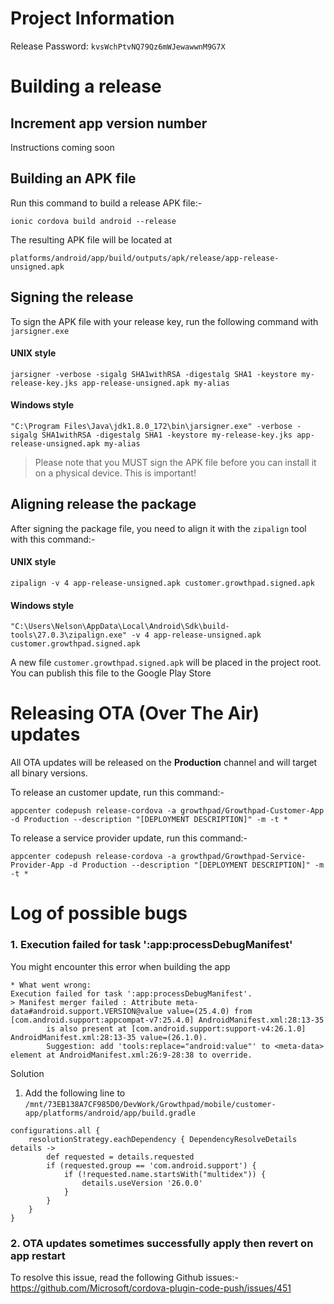# Project Information
Release Password: ```kvsWchPtvNQ79Qz6mWJewawwnM9G7X```

# Building a release
## Increment app version number
Instructions coming soon

## Building an APK file
Run this command to build a release APK file:- 
```
ionic cordova build android --release
```
The resulting APK file will be located at 
```
platforms/android/app/build/outputs/apk/release/app-release-unsigned.apk
```

## Signing the release
To sign the APK file with your release key, run the following command
with `jarsigner.exe`
#### UNIX style
```
jarsigner -verbose -sigalg SHA1withRSA -digestalg SHA1 -keystore my-release-key.jks app-release-unsigned.apk my-alias
```
#### Windows style
```
"C:\Program Files\Java\jdk1.8.0_172\bin\jarsigner.exe" -verbose -sigalg SHA1withRSA -digestalg SHA1 -keystore my-release-key.jks app-release-unsigned.apk my-alias
```
> Please note that you MUST sign the APK file before you can install it on a physical device. This is important!

## Aligning release the package
After signing the package file, you need to align it with the 
`zipalign` tool with this command:-
#### UNIX style
```
zipalign -v 4 app-release-unsigned.apk customer.growthpad.signed.apk
```
#### Windows style
```
"C:\Users\Nelson\AppData\Local\Android\Sdk\build-tools\27.0.3\zipalign.exe" -v 4 app-release-unsigned.apk customer.growthpad.signed.apk
```
A new file `customer.growthpad.signed.apk` will be placed in the project root. You can publish this 
file to the Google Play Store


# Releasing OTA (Over The Air) updates
All OTA updates will be released on the **Production** channel and will target all binary versions.

To release an customer update, run this command:-
```
appcenter codepush release-cordova -a growthpad/Growthpad-Customer-App -d Production --description "[DEPLOYMENT DESCRIPTION]" -m -t *
```

To release a service provider update, run this command:-
```
appcenter codepush release-cordova -a growthpad/Growthpad-Service-Provider-App -d Production --description "[DEPLOYMENT DESCRIPTION]" -m -t *
```

# Log of possible bugs

### 1. Execution failed for task \':app:processDebugManifest\'
You might encounter this error when building the app

```
* What went wrong:
Execution failed for task ':app:processDebugManifest'.
> Manifest merger failed : Attribute meta-data#android.support.VERSION@value value=(25.4.0) from [com.android.support:appcompat-v7:25.4.0] AndroidManifest.xml:28:13-35
        is also present at [com.android.support:support-v4:26.1.0] AndroidManifest.xml:28:13-35 value=(26.1.0).
        Suggestion: add 'tools:replace="android:value"' to <meta-data> element at AndroidManifest.xml:26:9-28:38 to override.
```
Solution
1. Add the following line to `/mnt/73EB138A7CF985D0/DevWork/Growthpad/mobile/customer-app/platforms/android/app/build.gradle`

```
configurations.all {
    resolutionStrategy.eachDependency { DependencyResolveDetails details ->
        def requested = details.requested
        if (requested.group == 'com.android.support') {
            if (!requested.name.startsWith("multidex")) {
                details.useVersion '26.0.0'
            }
        }
    }
}
```

### 2. OTA updates sometimes successfully apply then revert on app restart
To resolve this issue, read the following Github issues:-
https://github.com/Microsoft/cordova-plugin-code-push/issues/451

